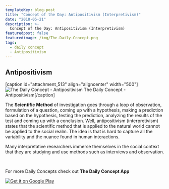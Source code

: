 ```yaml
---
templateKey: blog-post
title: "Concept of the Day: Antipositivism (Interpretivism)"
date: "2018-05-21"
description: >-
  Concept of the Day: Antipositivism (Interpretivism)
featuredpost: false
featuredimage: /img/The-Daily-Concept.png
tags:
  - daily concept
  - Antipositivism
---
```


## Antipositivism

\[caption id="attachment\_513" align="aligncenter" width="500"\]![The Daily Concept - Antipositivism](https://stefantesoi.com/wp-content/uploads/2018/05/The-Daily-Concept-5.png) The Daily Concept - Antipositivism\[/caption\]

The **Scientific Method** of investigation goes through a loop of observation, formulation of a question, coming up with a hypothesis, making a prediction based on the hypothesis, testing the prediction, analyzing the results of the test and coming up with a conclusion. Well, antipositivism (interpretivism) states that the scientific method that is applied to the natural world cannot be applied to the social realm. The idea is that is hard to capture all the variability and the nuance found in human interactions.

Many interpretative researchers immerse themselves in the social context that they are studying and use methods such as interviews and observation.

 

For more Daily Concepts check out **The Daily Concept App**

[![Get it on Google Play](https://play.google.com/intl/en_us/badges/images/generic/en_badge_web_generic.png)](https://play.google.com/store/apps/details?id=com.conceptaday&pcampaignid=MKT-Other-global-all-co-prtnr-py-PartBadge-Mar2515-1)
